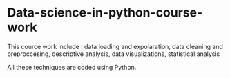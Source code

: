 # Data-science-in-python-course-work

This cource work include :
  data loading and expolaration,
  data cleaning and preproccesing,
  descriptive analysis,
  data visualizations,
  statistical analysis

All these techniques are coded using Python.

